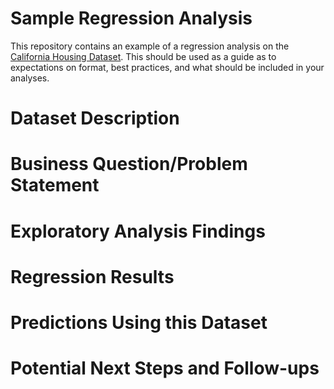 # Sample Regression Analysis
This repository contains an example of a regression analysis on the [California Housing Dataset](https://scikit-learn.org/stable/modules/generated/sklearn.datasets.fetch_california_housing.html#sklearn.datasets.fetch_california_housing). This should be used as a guide as to expectations on format, best practices, and what should be included in your analyses.

# Dataset Description

# Business Question/Problem Statement

# Exploratory Analysis Findings

# Regression Results

# Predictions Using this Dataset

# Potential Next Steps and Follow-ups
